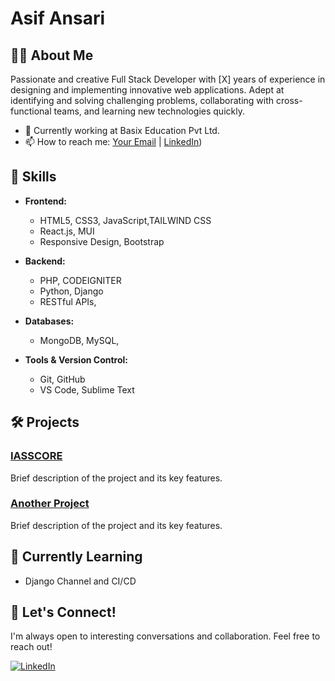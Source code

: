 # Asif Ansari

## 👩‍💻 About Me

Passionate and creative Full Stack Developer with [X] years of experience in designing and implementing innovative web applications. Adept at identifying and solving challenging problems, collaborating with cross-functional teams, and learning new technologies quickly.

- 💼 Currently working at Basix Education Pvt Ltd.
- 📫 How to reach me: [Your Email](mailto:asifraiganj@gmail.com) | [LinkedIn](https://www.linkedin.com/in/ansari-asif/))

## 🚀 Skills

- **Frontend:**
  - HTML5, CSS3, JavaScript,TAILWIND CSS
  - React.js, MUI
  - Responsive Design, Bootstrap

- **Backend:**
  - PHP, CODEIGNITER
  - Python, Django
  - RESTful APIs,

- **Databases:**
  - MongoDB, MySQL,

- **Tools & Version Control:**
  - Git, GitHub
  - VS Code, Sublime Text

## 🛠️ Projects

### [IASSCORE](https://github.com/yourusername/projectname)

Brief description of the project and its key features.

### [Another Project](https://github.com/yourusername/anotherproject)

Brief description of the project and its key features.

## 🌱 Currently Learning

- Django Channel and CI/CD

## 💬 Let's Connect!

I'm always open to interesting conversations and collaboration. Feel free to reach out!

[![LinkedIn](https://img.shields.io/badge/LinkedIn-Connect-blue)](https://www.linkedin.com/in/ansari-asif/)


